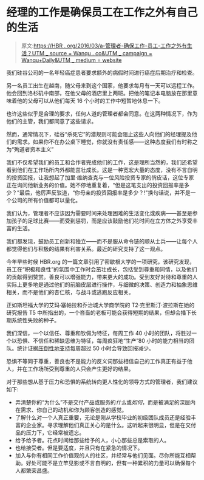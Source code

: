 # 经理的工作是确保员工在工作之外有自己的生活

> 原文:[https://HBR . org/2016/03/a-管理者-确保工作-员工-工作之外有生活？UTM _ source = Wanqu . co&UTM _ campaign = Wanqu+Daily&UTM _ medium = website](https://hbr.org/2016/03/a-managers-job-is-making-sure-employees-have-a-life-outside-work?utm_source=wanqu.co&utm_campaign=Wanqu+Daily&utm_medium=website)

我们硅谷公司的一名年轻癌症患者要求额外的病假时间进行癌症后期治疗和检查。

另一名员工出生在越南，随父母来到这个国家，他要求每月有一天可以远程工作。他会回到洛杉矶中南部，在他父母的酒店里上两班。把他的笔记本电脑放在那里意味着他的父母可以从他们每天 16 个小时的工作中短暂地休息一下。

也许这些似乎是合理的要求，任何人道的管理者都会同意。在这两种情况下，作为他们的主管，我们都同意了这些请求。

然而，通常情况下，硅谷“杀死它”的潜规则可能会阻止这些人向他们的经理提及他们的需求。如果你不在办公桌下睡觉，你就没有责任感——这种态度我们有时称之为“殉道者资本主义”

我们不仅希望我们的员工和合作者完成他们的工作，这是理所当然的，我们还希望看到他们在工作场所内外都能茁壮成长。这是一种宽宏大量的态度，没有不言自明的投资回报，让我想起了加里·维纳查克与一位风险投资专家的俏皮话，这位专家正在询问他新业务的价值。她不停地重复着，“但是这笔支出的投资回报率是多少？”最后，他厉声反驳道，“你母亲的投资回报率是多少？!"换句话说，并不是一个公司的所有价值都可以量化。

我们认为，管理者不应该因为需要时间来处理困难的生活变化或疾病——甚至是参加孩子的足球比赛——而受到惩罚，而是应该鼓励他们花时间在立方体之外享受丰富的生活。

我们都发现，鼓励员工创新和独立——而不是服从命令链的顺从士兵——让每个人都觉得他们与积极的结果有利害关系。最近的研究支持了这一观点。

今年早些时候 HBR.org 的一篇文章引用了密歇根大学的一项研究，该研究发现，员工在“积极和良性”的氛围中工作时会茁壮成长，包括受到尊重和同情，以及他们的贡献得到赞赏。善良可以增强能力，带来更大的成功。受到友好对待和尊重的人实际上更多地是通过他们的前脑皮层进行操作，与细微的决策、创造力和抽象思维相关，而不是他们的杏仁核，与战斗或逃跑反应相关。

正如斯坦福大学的艾玛·塞帕拉和乔治城大学商学院的 T2·克里斯汀·波拉斯在她的研究报告 T5 中所指出的，一个吝啬的老板可能会获得短期的结果，但却会播下长期系统性失败的种子。

我们深信，一个以信任、尊重和钦佩为特征，每周工作 40 小时的团队，将胜过一个以恐惧、不信任和稀缺思维为特征，每周疯狂地“生产”80 小时的能力相当的团队。统计证据[压倒性地支持](http://www.cnbc.com/2015/01/26/working-more-than-50-hours-makes-you-less-productive.html)每周超过 50 小时会导致回报减少。

恐惧不等同于尊重，善良也不是能力的反义词那些相信自己的工作真正有益于他人，并在工作场所受到尊重的人只会产生更好的结果。

对于那些想从基于压力和恐惧的系统转向更人性化的领导方式的管理者，我们建议如下:

*   弄清楚你的“为什么”不是交付产品或服务的*什么*或*如何*，而是被满足的深层内在需求、你自己的动机和你为顾客创造的感觉。
*   了解什么对一个人真正重要，无论是刚从学校毕业的初级团队成员还是经验丰富的企业家。寻求理解他们真正关心的是什么。这听起来很明显，但是在交付品的压力下，它经常被遗忘。
*   给予给予者。花点时间给那些给予的人，小心那些总是索取的人。
*   也给接受者。但是要适度，并且只有在紧急的情况下。
*   加入与你有相同工作价值观的人的社区，并经常与他们见面。尽你所能互相帮助。好处可能不是立竿见影或不言自明的，但有一种累积的力量可以确保每个人都繁荣昌盛。